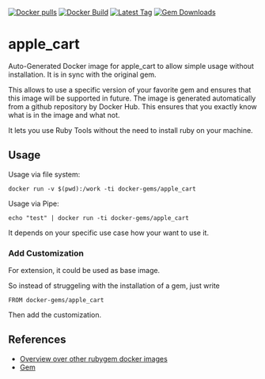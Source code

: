 [![Docker pulls](https://img.shields.io/docker/pulls/rubygem/apple_cart.svg)](https://hub.docker.com/r/rubygem/apple_cart/)
[![Docker Build](https://img.shields.io/docker/automated/rubygem/apple_cart.svg)](https://hub.docker.com/r/rubygem/apple_cart/)
[![Latest Tag](https://img.shields.io/github/tag/docker-rubygem/apple_cart.svg)](https://hub.docker.com/r/rubygem/apple_cart/)
[![Gem Downloads](https://img.shields.io/gem/dt/apple_cart.svg)](https://rubygems.org/gems/apple_cart/)
# apple_cart

Auto-Generated Docker image for apple_cart to allow simple usage without installation.
It is in sync with the original gem.

This allows to use a specific version of your favorite gem and ensures that this image will be supported in future.
The image is generated automatically from a github repository by Docker Hub.
This ensures that you exactly know what is in the image and what not.

It lets you use Ruby Tools without the need to install ruby on your machine.

## Usage

Usage via file system:

`docker run -v $(pwd):/work -ti docker-gems/apple_cart`

Usage via Pipe:

`echo "test" | docker run -ti docker-gems/apple_cart`

It depends on your specific use case how your want to use it.

### Add Customization

For extension, it could be used as base image.

So instead of struggeling with the installation of a gem, just write

`FROM docker-gems/apple_cart`

Then add the customization.

## References

 - [Overview over other rubygem docker images](https://github.com/thinkbot/docker-rubygem)
 - [Gem](https://rubygems.org/gems/apple_cart/)
